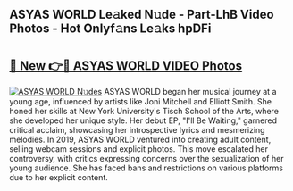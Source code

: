 ## ASYAS WORLD Le𝚊ked N𝚞de - Part-LhB Video Photos - Hot Onlyf𝚊ns Le𝚊ks hpDFi

# <h2><a href="http://ac12297.deff.icu/?id=ASYAS+WORLD">🔗 New 👉🔴 ASYAS WORLD VIDEO Photos</a></h2>

[![ASYAS WORLD N𝚞des](https://i.imgur.com/rIISA9y.gif)](http://ac12297.deff.icu/?id=ASYAS+WORLD)
ASYAS WORLD began her musical journey at a young age, influenced by artists like Joni Mitchell and Elliott Smith. She honed her skills at New York University's Tisch School of the Arts, where she developed her unique style. Her debut EP, "I'll Be Waiting," garnered critical acclaim, showcasing her introspective lyrics and mesmerizing melodies. In 2019, ASYAS WORLD ventured into creating adult content, selling webcam sessions and explicit photos. This move escalated her controversy, with critics expressing concerns over the sexualization of her young audience. She has faced bans and restrictions on various platforms due to her explicit content.
